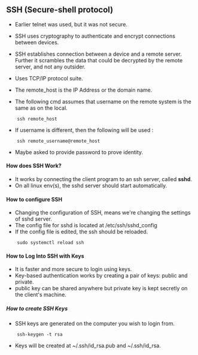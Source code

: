 ## SSH (Secure-shell protocol)

 - Earlier telnet was used, but it was not secure.
 - SSH uses cryptography to authenticate and encrypt connections between devices.
 - SSH establishes connection between a device and a remote server. Further it scrambles the data that could be 
decrypted by the remote server, and not any outsider.
 - Uses TCP/IP protocol suite.

 - The remote_host is the IP Address or the domain name.
 - The following cmd assumes that username on the remote system is the same as on the local.
```
    ssh remote_host
```
 - If username is different, then the following will be used :
```
    ssh remote_username@remote_host
```
 - Maybe asked to provide password to prove identity.

#### How does SSH Work?
 - It works by connecting the client program to an ssh server, called __sshd__.
 - On all linux env(s), the sshd server should start automatically. 

#### How to configure SSH
 - Changing the configuration of SSH, means we're changing the settings of sshd server.
 - The config file for sshd is located at /etc/ssh/sshd_config
 - If the config file is edited, the ssh should be reloaded.
```
    sudo systemctl reload ssh
```

#### How to Log Into SSH with Keys
 - It is faster and more secure to login using keys.
 - Key-based authentication works by creating a pair of keys: public and private.
 - public key can be shared anywhere but private key is kept secretly on the client's machine.

##### How to create SSH Keys
 - SSH keys are generated on the computer you wish to login from.
```
    ssh-keygen -t rsa
```
 - Keys will be created at ~/.ssh/id_rsa.pub and ~/.ssh/id_rsa.